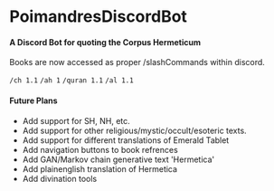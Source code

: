 # PoimandresDiscordBot

<h4>A  Discord Bot for quoting the Corpus Hermeticum</h4>

Books are now accessed as proper /slashCommands within discord.

`/ch 1.1`
`/ah 1`
`/quran 1.1`
`/al 1.1`
  
  <h4>Future Plans</h4>
  
 - Add support for SH, NH, etc.
 - Add support for other religious/mystic/occult/esoteric texts.
 - Add support for different translations of Emerald Tablet
 - Add navigation buttons to book refrences
 - Add GAN/Markov chain generative text 'Hermetica'
 - Add plainenglish translation of Hermetica
 - Add divination tools
